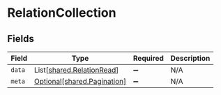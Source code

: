 # RelationCollection


## Fields

| Field                                                            | Type                                                             | Required                                                         | Description                                                      |
| ---------------------------------------------------------------- | ---------------------------------------------------------------- | ---------------------------------------------------------------- | ---------------------------------------------------------------- |
| `data`                                                           | List[[shared.RelationRead](../../models/shared/relationread.md)] | :heavy_minus_sign:                                               | N/A                                                              |
| `meta`                                                           | [Optional[shared.Pagination]](../../models/shared/pagination.md) | :heavy_minus_sign:                                               | N/A                                                              |